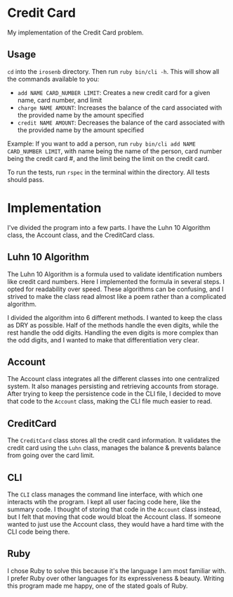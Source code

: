 # Credit Card

My implementation of the Credit Card problem. 

## Usage

`cd` into the `irosenb` directory. Then run `ruby bin/cli -h`. This will show all the commands available to you:

- `add NAME CARD_NUMBER LIMIT`: Creates a new credit card for a given name, card number, and limit
- `charge NAME AMOUNT`: Increases the balance of the card associated with the provided name by the amount specified
- `credit NAME AMOUNT`: Decreases the balance of the card associated with the provided name by the amount specified

Example: If you want to add a person, run `ruby bin/cli add NAME CARD_NUMBER LIMIT`, with name being the name of the person, card number being the credit card #, and the limit being the limit on the credit card. 

To run the tests, run `rspec` in the terminal within the directory. All tests should pass.

# Implementation

I've divided the program into a few parts. I have the Luhn 10 Algorithm class, the Account class, and the CreditCard class.

## Luhn 10 Algorithm 

The Luhn 10 Algorithm is a formula used to validate identification numbers like credit card numbers. Here I implemented the formula in several steps. I opted for readability over speed. These algorithms can be confusing, and I strived to make the class read almost like a poem rather than a complicated algorithm. 

I divided the algorithm into 6 different methods. I wanted to keep the class as DRY as possible. Half of the methods handle the even digits, while the rest handle the odd digits. Handling the even digits is more complex than the odd digits, and I wanted to make that differentiation very clear. 

## Account

The Account class integrates all the different classes into one centralized system. It also manages persisting and retrieving accounts from storage. After trying to keep the persistence code in the CLI file, I decided to move that code to the `Account` class, making the CLI file much easier to read. 

## CreditCard

The `CreditCard` class stores all the credit card information. It validates the credit card using the `Luhn` class, manages the balance & prevents balance from going over the card limit. 

## CLI

The `CLI` class manages the command line interface, with which one interacts wtih the program. I kept all user facing code here, like the summary code. I thought of storing that code in the `Account` class instead, but I felt that moving that code would bloat the Account class. If someone wanted to just use the Account class, they would have a hard time with the CLI code being there. 

## Ruby

I chose Ruby to solve this because it's the language I am most familiar with. I prefer Ruby over other languages for its expressiveness & beauty. Writing this program made me happy, one of the stated goals of Ruby. 

